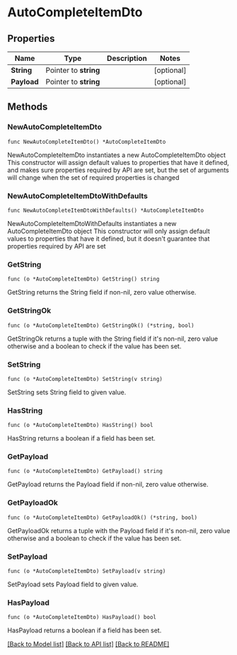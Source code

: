 # AutoCompleteItemDto

## Properties

Name | Type | Description | Notes
------------ | ------------- | ------------- | -------------
**String** | Pointer to **string** |  | [optional] 
**Payload** | Pointer to **string** |  | [optional] 

## Methods

### NewAutoCompleteItemDto

`func NewAutoCompleteItemDto() *AutoCompleteItemDto`

NewAutoCompleteItemDto instantiates a new AutoCompleteItemDto object
This constructor will assign default values to properties that have it defined,
and makes sure properties required by API are set, but the set of arguments
will change when the set of required properties is changed

### NewAutoCompleteItemDtoWithDefaults

`func NewAutoCompleteItemDtoWithDefaults() *AutoCompleteItemDto`

NewAutoCompleteItemDtoWithDefaults instantiates a new AutoCompleteItemDto object
This constructor will only assign default values to properties that have it defined,
but it doesn't guarantee that properties required by API are set

### GetString

`func (o *AutoCompleteItemDto) GetString() string`

GetString returns the String field if non-nil, zero value otherwise.

### GetStringOk

`func (o *AutoCompleteItemDto) GetStringOk() (*string, bool)`

GetStringOk returns a tuple with the String field if it's non-nil, zero value otherwise
and a boolean to check if the value has been set.

### SetString

`func (o *AutoCompleteItemDto) SetString(v string)`

SetString sets String field to given value.

### HasString

`func (o *AutoCompleteItemDto) HasString() bool`

HasString returns a boolean if a field has been set.

### GetPayload

`func (o *AutoCompleteItemDto) GetPayload() string`

GetPayload returns the Payload field if non-nil, zero value otherwise.

### GetPayloadOk

`func (o *AutoCompleteItemDto) GetPayloadOk() (*string, bool)`

GetPayloadOk returns a tuple with the Payload field if it's non-nil, zero value otherwise
and a boolean to check if the value has been set.

### SetPayload

`func (o *AutoCompleteItemDto) SetPayload(v string)`

SetPayload sets Payload field to given value.

### HasPayload

`func (o *AutoCompleteItemDto) HasPayload() bool`

HasPayload returns a boolean if a field has been set.


[[Back to Model list]](../README.md#documentation-for-models) [[Back to API list]](../README.md#documentation-for-api-endpoints) [[Back to README]](../README.md)


